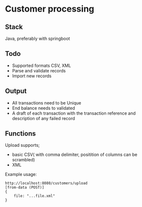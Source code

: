 # Customer processing

## Stack
Java, preferably with springboot

## Todo
- Supported formats CSV, XML
- Parse and validate records
- Import new records

## Output
- All transactions need to be Unique
- End balance needs to validated
- A draft of each transaction with the transaction reference and description of any failed record

## Functions
Upload supports; 
- basic CSV( with comma delimiter, positition of columns can be scrambled)
- XML

Example usage:
```
http://localhost:8080/customers/upload
[from-data (POST)]
{
	file: "...file.xml"
}
```